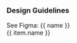 <script setup>
const props = defineProps({
  name: String,
  link: String,
  links: Array
});
</script>
### Design Guidelines

<p>
  See Figma: <a v-if="link" :href="link" target="_blank">{{ name }}</a>
  <span v-else v-for="item in links" :key="item.name"><br /><a :href="item.link" target="_blank">{{ item.name }}</a></span>
</p>